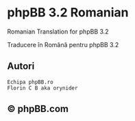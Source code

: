 phpBB 3.2 Romanian
================================

Romanian Translation for phpBB 3.2 

Traducere în Română pentru phpBB 3.2 

## Autori
	Echipa phpBB.ro
	Florin C B aka orynider

## © phpBB.com 

